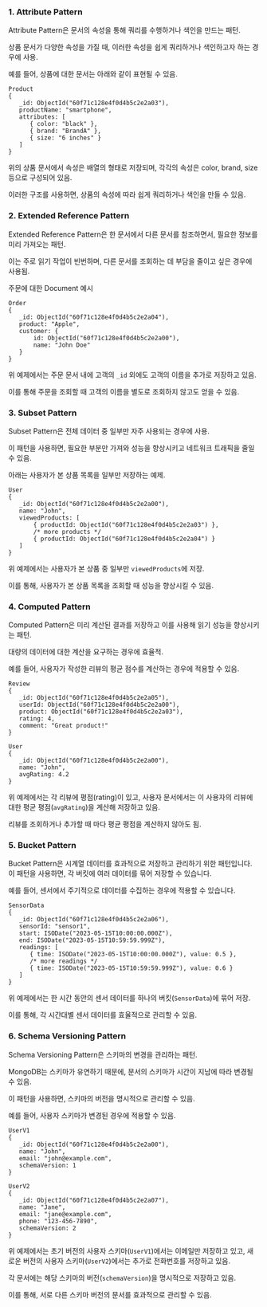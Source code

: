 
### 1. Attribute Pattern

Attribute Pattern은 문서의 속성을 통해 쿼리를 수행하거나 색인을 만드는 패턴. 

상품 문서가 다양한 속성을 가질 때, 이러한 속성을 쉽게 쿼리하거나 색인하고자 하는 경우에 사용.

예를 들어, 상품에 대한 문서는 아래와 같이 표현될 수 있음.

```mongodb
Product
{
   _id: ObjectId("60f71c128e4f0d4b5c2e2a03"),
   productName: "smartphone",
   attributes: [
      { color: "black" },
      { brand: "BrandA" },
      { size: "6 inches" }
   ]
}
```

위의 상품 문서에서 속성은 배열의 형태로 저장되며, 각각의 속성은 color, brand, size 등으로 구성되어 있음. 

이러한 구조를 사용하면, 상품의 속성에 따라 쉽게 쿼리하거나 색인을 만들 수 있음.

### 2. Extended Reference Pattern

Extended Reference Pattern은 한 문서에서 다른 문서를 참조하면서, 필요한 정보를 미리 가져오는 패턴. 

이는 주로 읽기 작업이 빈번하며, 다른 문서를 조회하는 데 부담을 줄이고 싶은 경우에 사용됨.

주문에 대한 Document 예시

```mongodb
Order
{
   _id: ObjectId("60f71c128e4f0d4b5c2e2a04"),
   product: "Apple",
   customer: { 
       id: ObjectId("60f71c128e4f0d4b5c2e2a00"), 
       name: "John Doe" 
   }
}

```

위 예제에서는 주문 문서 내에 고객의 `_id` 외에도 고객의 이름을 추가로 저장하고 있음. 

이를 통해 주문을 조회할 때 고객의 이름을 별도로 조회하지 않고도 얻을 수 있음.

### 3. Subset Pattern

Subset Pattern은 전체 데이터 중 일부만 자주 사용되는 경우에 사용. 

이 패턴을 사용하면, 필요한 부분만 가져와 성능을 향상시키고 네트워크 트래픽을 줄일 수 있음.

아래는 사용자가 본 상품 목록을 일부만 저장하는 예제.

```mongodb
User
{
   _id: ObjectId("60f71c128e4f0d4b5c2e2a00"),
   name: "John",
   viewedProducts: [ 
       { productId: ObjectId("60f71c128e4f0d4b5c2e2a03") }, 
       /* more products */
       { productId: ObjectId("60f71c128e4f0d4b5c2e2a04") } 
   ]
}
```

위 예제에서는 사용자가 본 상품 중 일부만 `viewedProducts`에 저장. 

이를 통해, 사용자가 본 상품 목록을 조회할 때 성능을 향상시킬 수 있음.

### 4. Computed Pattern

Computed Pattern은 미리 계산된 결과를 저장하고 이를 사용해 읽기 성능을 향상시키는 패턴. 

대량의 데이터에 대한 계산을 요구하는 경우에 효율적.

예를 들어, 사용자가 작성한 리뷰의 평균 점수를 계산하는 경우에 적용할 수 있음.

```mongodb
Review
{
   _id: ObjectId("60f71c128e4f0d4b5c2e2a05"),
   userId: ObjectId("60f71c128e4f0d4b5c2e2a00"),
   product: ObjectId("60f71c128e4f0d4b5c2e2a03"),
   rating: 4,
   comment: "Great product!"
}

User
{
   _id: ObjectId("60f71c128e4f0d4b5c2e2a00"),
   name: "John",
   avgRating: 4.2
}
```

위 예제에서는 각 리뷰에 평점(rating)이 있고, 사용자 문서에서는 이 사용자의 리뷰에 대한 평균 평점(`avgRating`)을 계산해 저장하고 있음. 

리뷰를 조회하거나 추가할 때 마다 평균 평점을 계산하지 않아도 됨.

### 5. Bucket Pattern

Bucket Pattern은 시계열 데이터를 효과적으로 저장하고 관리하기 위한 패턴입니다. 이 패턴을 사용하면, 각 버킷에 여러 데이터를 묶어 저장할 수 있습니다.

예를 들어, 센서에서 주기적으로 데이터를 수집하는 경우에 적용할 수 있습니다.

```mongodb
SensorData
{
   _id: ObjectId("60f71c128e4f0d4b5c2e2a06"),
   sensorId: "sensor1",
   start: ISODate("2023-05-15T10:00:00.000Z"),
   end: ISODate("2023-05-15T10:59:59.999Z"),
   readings: [
      { time: ISODate("2023-05-15T10:00:00.000Z"), value: 0.5 },
      /* more readings */
      { time: ISODate("2023-05-15T10:59:59.999Z"), value: 0.6 }
   ]
}
```

위 예제에서는 한 시간 동안의 센서 데이터를 하나의 버킷(`SensorData`)에 묶어 저장.

이를 통해, 각 시간대별 센서 데이터를 효율적으로 관리할 수 있음.

### 6. Schema Versioning Pattern

Schema Versioning Pattern은 스키마의 변경을 관리하는 패턴. 

MongoDB는 스키마가 유연하기 때문에, 문서의 스키마가 시간이 지남에 따라 변경될 수 있음. 

이 패턴을 사용하면, 스키마의 버전을 명시적으로 관리할 수 있음.

예를 들어, 사용자 스키마가 변경된 경우에 적용할 수 있음.

```mongodb
UserV1
{
   _id: ObjectId("60f71c128e4f0d4b5c2e2a00"),
   name: "John",
   email: "john@example.com",
   schemaVersion: 1
}

UserV2
{
   _id: ObjectId("60f71c128e4f0d4b5c2e2a07"),
   name: "Jane",
   email: "jane@example.com",
   phone: "123-456-7890",
   schemaVersion: 2
}

```

위 예제에서는 초기 버전의 사용자 스키마(`UserV1`)에서는 이메일만 저장하고 있고, 새로운 버전의 사용자 스키마(`UserV2`)에서는 추가로 전화번호를 저장하고 있음. 

각 문서에는 해당 스키마의 버전(`schemaVersion`)을 명시적으로 저장하고 있음. 

이를 통해, 서로 다른 스키마 버전의 문서를 효과적으로 관리할 수 있음.